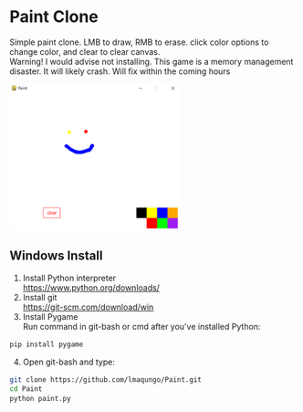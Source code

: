# Paint Clone  

Simple paint clone. LMB to draw, RMB to erase. click color options to change color, and clear to clear canvas.           
Warning! I would advise not installing. This game is a memory management disaster. It will likely crash. Will fix within the coming hours          

<img src="https://github.com/lmaqungo/Paint/blob/main/img/paint%20game%20window.png?raw=true" alt = "main menu display" width="300">

## Windows Install        

1. Install Python interpreter  
https://www.python.org/downloads/
2. Install git  
https://git-scm.com/download/win
3. Install Pygame      
Run command in git-bash or cmd after you've installed Python:
```bash
pip install pygame
```
4. Open git-bash and type:    
```bash
git clone https://github.com/lmaqungo/Paint.git
cd Paint
python paint.py
```